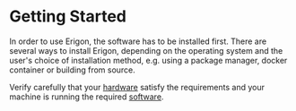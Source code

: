 # Getting Started

In order to use Erigon, the software has to be installed first. There are several ways to install Erigon, depending on the operating system and the user's choice of installation method, e.g. using a package manager, docker container or building from source.

Verify carefully that your [hardware](hardware-requirements.md) satisfy the requirements and your machine is running the required [software](software-requirements.md).
